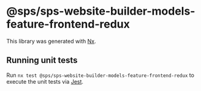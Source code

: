 # @sps/sps-website-builder-models-feature-frontend-redux

This library was generated with [Nx](https://nx.dev).

## Running unit tests

Run `nx test @sps/sps-website-builder-models-feature-frontend-redux` to execute the unit tests via [Jest](https://jestjs.io).
